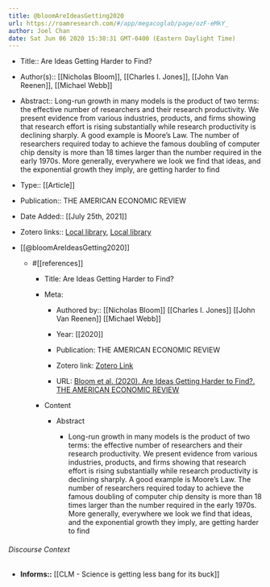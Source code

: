 ```yaml
---
title: @bloomAreIdeasGetting2020
url: https://roamresearch.com/#/app/megacoglab/page/ozF-eMkY_
author: Joel Chan
date: Sat Jun 06 2020 15:30:31 GMT-0400 (Eastern Daylight Time)
---
```


- Title:: Are Ideas Getting Harder to Find?
- Author(s):: [[Nicholas Bloom]], [[Charles I. Jones]], [[John Van Reenen]], [[Michael Webb]]
- Abstract:: Long-run growth in many models is the product of two terms: the effective number of researchers and their research productivity. We present evidence from various industries, products, and firms showing that research effort is rising substantially while research productivity is declining sharply. A good example is Moore’s Law. The number of researchers required today to achieve the famous doubling of computer chip density is more than 18 times larger than the number required in the early 1970s. More generally, everywhere we look we find that ideas, and the exponential growth they imply, are
getting harder to find
- Type:: [[Article]]
- Publication:: THE AMERICAN ECONOMIC REVIEW
- Date Added:: [[July 25th, 2021]]
- Zotero links:: [Local library](zotero://select/groups/2451508/items/JYI8DJRV), [Local library](https://www.zotero.org/groups/2451508/items/JYI8DJRV)
- [[@bloomAreIdeasGetting2020]]

    - #[[references]]

        - Title: Are Ideas Getting Harder to Find?

        - Meta:

            - Authored by:: [[Nicholas Bloom]] [[Charles I. Jones]] [[John Van Reenen]] [[Michael Webb]]

            - Year: [[2020]]

            - Publication: THE AMERICAN ECONOMIC REVIEW

            - Zotero link: [Zotero Link](zotero://select/items/1_4RW6RNPZ)

            - URL: [Bloom et al. (2020). Are Ideas Getting Harder to Find?. THE AMERICAN ECONOMIC REVIEW](https://www.aeaweb.org/articles?id=10.1257/aer.20180338)

        - Content

            - Abstract

                - Long-run growth in many models is the product of two terms: the effective number of researchers and their research productivity. We present evidence from various industries, products, and firms showing that research effort is rising substantially while research productivity is declining sharply. A good example is Moore’s Law. The number of researchers required today to achieve the famous doubling of computer chip density is more than 18 times larger than the number required in the early 1970s. More generally, everywhere we look we find that ideas, and the exponential growth they imply, are getting harder to find

###### Discourse Context

- **Informs::** [[CLM - Science is getting less bang for its buck]]

